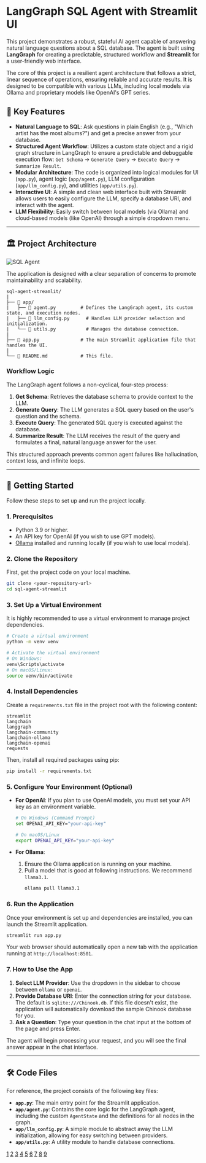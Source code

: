 
# LangGraph SQL Agent with Streamlit UI

This project demonstrates a robust, stateful AI agent capable of answering natural language questions about a SQL database. The agent is built using **LangGraph** for creating a predictable, structured workflow and **Streamlit** for a user-friendly web interface.

The core of this project is a resilient agent architecture that follows a strict, linear sequence of operations, ensuring reliable and accurate results. It is designed to be compatible with various LLMs, including local models via Ollama and proprietary models like OpenAI's GPT series.

## 🌟 Key Features

*   **Natural Language to SQL**: Ask questions in plain English (e.g., "Which artist has the most albums?") and get a precise answer from your database.
*   **Structured Agent Workflow**: Utilizes a custom state object and a rigid graph structure in LangGraph to ensure a predictable and debuggable execution flow: `Get Schema` -> `Generate Query` -> `Execute Query` -> `Summarize Result`.
*   **Modular Architecture**: The code is organized into logical modules for UI (`app.py`), agent logic (`app/agent.py`), LLM configuration (`app/llm_config.py`), and utilities (`app/utils.py`).
*   **Interactive UI**: A simple and clean web interface built with Streamlit allows users to easily configure the LLM, specify a database URI, and interact with the agent.
*   **LLM Flexibility**: Easily switch between local models (via Ollama) and cloud-based models (like OpenAI) through a simple dropdown menu.

***

## 🏛️ Project Architecture

![SQL Agent](SQL_Agent.png)


The application is designed with a clear separation of concerns to promote maintainability and scalability.

```
sql-agent-streamlit/
|
├── 📂 app/
|   ├── 📄 agent.py         # Defines the LangGraph agent, its custom state, and execution nodes.
|   ├── 📄 llm_config.py      # Handles LLM provider selection and initialization.
|   └── 📄 utils.py           # Manages the database connection.
|
├── 📄 app.py               # The main Streamlit application file that handles the UI.
|
└── 📄 README.md            # This file.
```

### Workflow Logic

The LangGraph agent follows a non-cyclical, four-step process:
1.  **Get Schema**: Retrieves the database schema to provide context to the LLM.
2.  **Generate Query**: The LLM generates a SQL query based on the user's question and the schema.
3.  **Execute Query**: The generated SQL query is executed against the database.
4.  **Summarize Result**: The LLM receives the result of the query and formulates a final, natural language answer for the user.

This structured approach prevents common agent failures like hallucination, context loss, and infinite loops.

***

## 🚀 Getting Started

Follow these steps to set up and run the project locally.

### 1. Prerequisites

*   Python 3.9 or higher.
*   An API key for OpenAI (if you wish to use GPT models).
*   [Ollama](https://ollama.com/) installed and running locally (if you wish to use local models).

### 2. Clone the Repository

First, get the project code on your local machine.
```bash
git clone <your-repository-url>
cd sql-agent-streamlit
```

### 3. Set Up a Virtual Environment

It is highly recommended to use a virtual environment to manage project dependencies.

```bash
# Create a virtual environment
python -m venv venv

# Activate the virtual environment
# On Windows:
venv\Scripts\activate
# On macOS/Linux:
source venv/bin/activate
```

### 4. Install Dependencies

Create a `requirements.txt` file in the project root with the following content:

```text
streamlit
langchain
langgraph
langchain-community
langchain-ollama
langchain-openai
requests
```

Then, install all required packages using pip:

```bash
pip install -r requirements.txt
```

### 5. Configure Your Environment (Optional)

*   **For OpenAI**: If you plan to use OpenAI models, you must set your API key as an environment variable.
    ```bash
    # On Windows (Command Prompt)
    set OPENAI_API_KEY="your-api-key"

    # On macOS/Linux
    export OPENAI_API_KEY="your-api-key"
    ```

*   **For Ollama**:
    1.  Ensure the Ollama application is running on your machine.
    2.  Pull a model that is good at following instructions. We recommend `llama3.1`.
        ```bash
        ollama pull llama3.1
        ```

### 6. Run the Application

Once your environment is set up and dependencies are installed, you can launch the Streamlit application.

```bash
streamlit run app.py
```

Your web browser should automatically open a new tab with the application running at `http://localhost:8501`.

### 7. How to Use the App

1.  **Select LLM Provider**: Use the dropdown in the sidebar to choose between `ollama` or `openai`.
2.  **Provide Database URI**: Enter the connection string for your database. The default is `sqlite:///Chinook.db`. If this file doesn't exist, the application will automatically download the sample Chinook database for you.
3.  **Ask a Question**: Type your question in the chat input at the bottom of the page and press Enter.

The agent will begin processing your request, and you will see the final answer appear in the chat interface.

***
## 🛠️ Code Files

For reference, the project consists of the following key files:

*   **`app.py`**: The main entry point for the Streamlit application.
*   **`app/agent.py`**: Contains the core logic for the LangGraph agent, including the custom `AgentState` and the definitions for all nodes in the graph.
*   **`app/llm_config.py`**: A simple module to abstract away the LLM initialization, allowing for easy switching between providers.
*   **`app/utils.py`**: A utility module to handle database connections.

[1](https://langchain-ai.github.io/langgraph/tutorials/sql/sql-agent/)
[2](https://github.com/langchain-ai/langgraph)
[3](https://github.com/wassim249/fastapi-langgraph-agent-production-ready-template)
[4](https://langchain-ai.github.io/langgraph/examples/)
[5](https://python.langchain.com/docs/tutorials/sql_qa/)
[6](https://www.reddit.com/r/LangChain/comments/1kr7c3a/built_a_natural_language_sql_agent_with_langgraph/)
[7](https://www.ibm.com/think/tutorials/build-sql-agent-langgraph-mistral-medium-3-watsonx-ai)
[8](https://www.projectpro.io/article/langgraph-projects-and-examples/1124)
[9](https://www.youtube.com/watch?v=mNxAM1ETBvs)